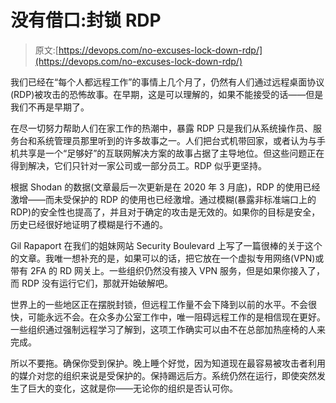 # 没有借口:封锁 RDP

> 原文:[https://devops.com/no-excuses-lock-down-rdp/](https://devops.com/no-excuses-lock-down-rdp/)

我们已经在“每个人都远程工作”的事情上几个月了，仍然有人们通过远程桌面协议(RDP)被攻击的恐怖故事。在早期，这是可以理解的，如果不能接受的话——但是我们不再是早期了。

在尽一切努力帮助人们在家工作的热潮中，暴露 RDP 只是我们从系统操作员、服务台和系统管理员那里听到的许多故事之一。人们把台式机带回家，或者认为与手机共享是一个“足够好”的互联网解决方案的故事占据了主导地位。但这些问题正在得到解决，它们只针对一家公司或一部分员工。RDP 似乎更坚持。

根据 Shodan 的数据(文章最后一次更新是在 2020 年 3 月底)，RDP 的使用已经激增——而未受保护的 RDP 的使用也已经激增。通过模糊(暴露非标准端口上的 RDP)的安全性也提高了，并且对于确定的攻击是无效的。如果你的目标是安全，历史已经很好地证明了模糊是行不通的。

Gil Rapaport 在我们的姐妹网站 Security Boulevard 上写了一篇很棒的关于这个的文章。我唯一想补充的是，如果可以的话，把它放在一个虚拟专用网络(VPN)或带有 2FA 的 RD 网关上。一些组织仍然没有接入 VPN 服务，但是如果你接入了，而 RDP 没有运行它们，那就开始破解吧。

世界上的一些地区正在摆脱封锁，但远程工作量不会下降到以前的水平。不会很快，可能永远不会。在众多办公室工作中，唯一阻碍远程工作的是相信现在更好。一些组织通过强制远程学习了解到，这项工作确实可以由不在总部加热座椅的人来完成。

所以不要拖。确保你受到保护。晚上睡个好觉，因为知道现在最容易被攻击者利用的媒介对您的组织来说是受保护的。保持踢远后方。系统仍然在运行，即使突然发生了巨大的变化，这就是你——无论你的组织是否认可你。